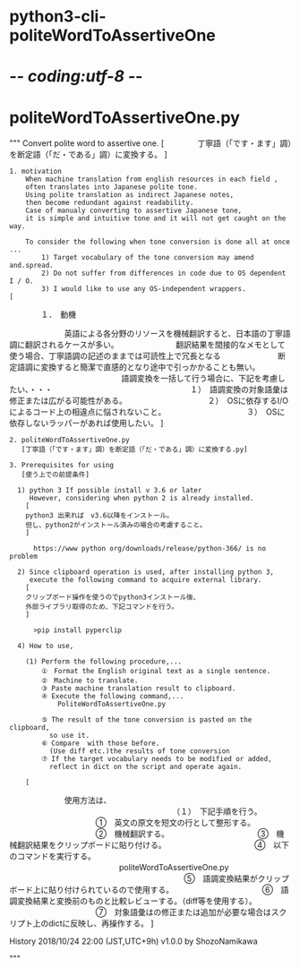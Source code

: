 # python3-cli-politeWordToAssertiveOne

# -*- coding:utf-8 -*-
# politeWordToAssertiveOne.py

"""
    Convert polite word to assertive one.
    [
　　　　丁寧語（「です・ます」調）を断定語（「だ・である」調）に変換する。
    ]

    1. motivation
        When machine translation from english resources in each field , 
        often translates into Japanese polite tone.
        Using polite translation as indirect Japanese notes, 
        then become redundant against readability.
        Case of manualy converting to assertive Japanese tone, 
        it is simple and intuitive tone and it will not get caught on the way.

        To consider the following when tone conversion is done all at once ...
            1) Target vocabulary of the tone conversion may amend and.spread.
            2) Do not suffer from differences in code due to OS dependent I / O.
            3) I would like to use any OS-independent wrappers.
    [
　　　　１．　動機

　　　　　　　英語による各分野のリソースを機械翻訳すると、日本語の丁寧語調に翻訳されるケースが多い。
　　　　　　　翻訳結果を間接的なメモとして使う場合、丁寧語調の記述のままでは可読性上で冗長となる
　　　　　　　断定語調に変換すると簡潔で直感的となり途中で引っかかることも無い。
　　　　　　　
　　　　　　　語調変換を一括して行う場合に、下記を考慮したい、・・・
　　　　　　　
　　　　　　　　　　１）　語調変換の対象語彙は修正または広がる可能性がある。
　　　　　　　　　　２）　OSに依存するI/Oによるコード上の相違点に悩されないこと。
　　　　　　　　　　３）　OSに依存しないラッパーがあれば使用したい。
    ]

    2. politeWordToAssertiveOne.py
       [丁寧語（「です・ます」調）を断定語（「だ・である」調）に変換する.py]

    3. Prerequisites for using
       [使う上での前提条件]

      1) python 3 If possible install v 3.6 or later
         However, considering when python 2 is already installed.
        [
        python3 出来れば　v3.6以降をインストール。
        但し、python2がインストール済みの場合の考慮すること。
        ]

          https://www python org/downloads/release/python-366/ is no problem

      2) Since clipboard operation is used, after installing python 3, 
         execute the following command to acquire external library.
        [
        クリップボード操作を使うのでpython3インストール後、
        外部ライブラリ取得のため、下記コマンドを行う。
        ]

          >pip install pyperclip

      4) How to use,

        (1) Perform the following procedure,...
            ①　Format the English original text as a single sentence.
            ②　Machine to translate.
            ③ Paste machine translation result to clipboard.
            ④ Execute the following command,...
                PoliteWordToAssertiveOne.py

            ⑤ The result of the tone conversion is pasted on the clipboard, 
              so use it.
            ⑥ Compare  with those before. 
              (Use diff etc.)the results of tone conversion
            ⑦ If the target vocabulary needs to be modified or added, 
              reflect in dict on the script and operate again.
        
        [
　　　　　　　使用方法は、
　　　　　　　　　　　　　　
　　　　　　　（１）　下記手順を行う。
　　　　　　　　　　　①　英文の原文を短文の行として整形する。
　　　　　　　　　　　②　機械翻訳する。
　　　　　　　　　　　③　機械翻訳結果をクリップボードに貼り付ける。
　　　　　　　　　　　④　以下のコマンドを実行する。
　　　　　　　　　　　　　　politeWordToAssertiveOne.py
　　　　　　　　　　　
　　　　　　　　　　　⑤　語調変換結果がクリップボード上に貼り付けられているので使用する。
　　　　　　　　　　　⑥　語調変換結果と変換前のものと比較レビューする。（diff等を使用する）。
　　　　　　　　　　　⑦　対象語彙はの修正または追加が必要な場合はスクリプト上のdictに反映し、再操作する。
        ]

History
    2018/10/24 22:00 (JST,UTC+9h)  v1.0.0 by ShozoNamikawa
     
"""
